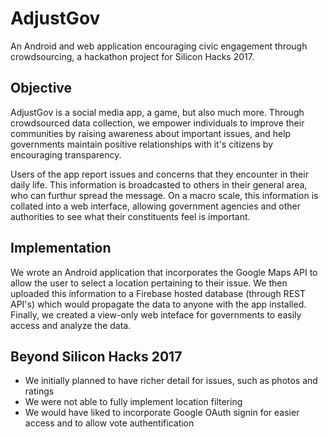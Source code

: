 # AdjustGov

An Android and web application encouraging civic engagement through crowdsourcing, a hackathon project for Silicon Hacks 2017.

## Objective

AdjustGov is a social media app, a game, but also much more. Through crowdsourced data collection, we empower individuals to improve their communities by raising awareness about important issues, and help governments maintain positive relationships with it's citizens by encouraging transparency.

Users of the app report issues and concerns that they encounter in their daily life. This information is broadcasted to others in their general area, who can furthur spread the message. On a macro scale, this information is collated into a web interface, allowing government agencies and other authorities to see what their constituents feel is important.

## Implementation

We wrote an Android application that incorporates the Google Maps API to allow the user to select a location pertaining to their issue. We then uploaded this information to a Firebase hosted database (through REST API's) which would propagate the data to anyone with the app installed. Finally, we created a view-only web inteface for governments to easily access and analyze the data.

## Beyond Silicon Hacks 2017

- We initially planned to have richer detail for issues, such as photos and ratings
- We were not able to fully implement location filtering
- We would have liked to incorporate Google OAuth signin for easier access and to allow vote authentification